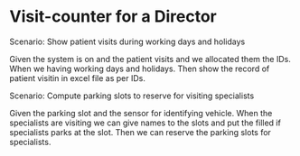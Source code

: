 # Visit-counter for a Director

Scenario: Show patient visits during working days and holidays

  Given the system is on and the patient visits and we allocated them the IDs.
  When we having working days and holidays.
  Then show the record of patient visitin in excel file as per IDs.

Scenario: Compute parking slots to reserve for visiting specialists

  Given the parking slot and the sensor for identifying vehicle.
  When the specialists are visiting we can give names to the slots and put the filled if specialists parks at the slot.
  Then we can reserve the parking slots for specialists.
